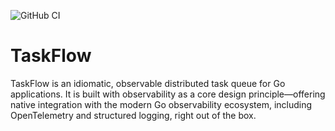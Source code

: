 ![GitHub CI](https://github.com/chiranjeet-baruah/taskflow/actions/workflows/ci.yml/badge.svg)
# TaskFlow
TaskFlow is an idiomatic, observable distributed task queue for Go applications. It is built with observability as a core design principle—offering native integration with the modern Go observability ecosystem, including OpenTelemetry and structured logging, right out of the box.

